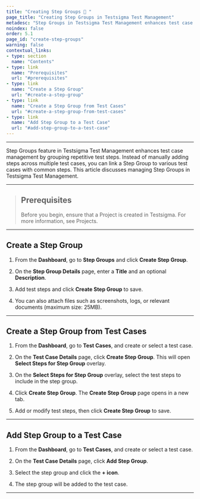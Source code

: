 ```yaml
---
title: "Creating Step Groups 🧩 "
page_title: "Creating Step Groups in Testsigma Test Management"
metadesc: "Step Groups in Testsigma Test Management enhances test case management by grouping repetitive test steps | Learn how to create step groups in Testsigma Test Management"
noindex: false
order: 5.1
page_id: "create-step-groups"
warning: false
contextual_links:
- type: section
  name: "Contents"
- type: link
  name: "Prerequisites"
  url: "#prerequisites"
- type: link
  name: "Create a Step Group"
  url: "#create-a-step-group"
- type: link
  name: "Create a Step Group from Test Cases"
  url: "#create-a-step-group-from-test-cases"
- type: link
  name: "Add Step Group to a Test Case"
  url: "#add-step-group-to-a-test-case"
---
```


---

Step Groups feature in Testsigma Test Management enhances test case management by grouping repetitive test steps. Instead of manually adding steps across multiple test cases, you can link a Step Group to various test cases with common steps. This article discusses managing Step Groups in Testsigma Test Management.

---


> ## **Prerequisites**
> 
> Before you begin, ensure that a Project is created in Testsigma. For more information, see Projects. 

---

## **Create a Step Group**

1. From the **Dashboard**, go to **Step Groups** and click **Create Step Group**.

2. On the **Step Group Details** page, enter a **Title** and an optional **Description**.

3. Add test steps and click **Create Step Group** to save.

4. You can also attach files such as screenshots, logs, or relevant documents (maximum size: 25MB).

---

## **Create a Step Group from Test Cases**

1. From the **Dashboard**, go to **Test Cases**, and create or select a test case.

2. On the **Test Case Details** page, click **Create Step Group**. This will open **Select Steps for Step Group** overlay.

3. On the **Select Steps for Step Group** overlay, select the test steps to include in the step group.

4. Click **Create Step Group**. The **Create Step Group** page opens in a new tab.

5. Add or modify test steps, then click **Create Step Group** to save.

---

## **Add Step Group to a Test Case**

1. From the **Dashboard**, go to **Test Cases**, and create or select a test case.

2. On the **Test Case Details** page, click **Add Step Group**.

3. Select the step group and click the **+ icon**.

4. The step group will be added to the test case.


---